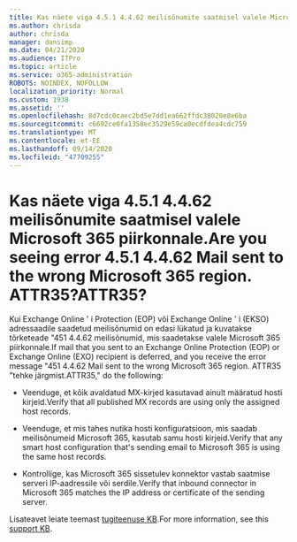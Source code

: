 ```yaml
---
title: Kas näete viga 4.5.1 4.4.62 meilisõnumite saatmisel valele Microsoft 365 piirkonnale. ATTR35?
ms.author: chrisda
author: chrisda
manager: dansimp
ms.date: 04/21/2020
ms.audience: ITPro
ms.topic: article
ms.service: o365-administration
ROBOTS: NOINDEX, NOFOLLOW
localization_priority: Normal
ms.custom: 1938
ms.assetid: ''
ms.openlocfilehash: 8d7cdc0caec2bd5e7dd1ea662ffdc38020e8e6ba
ms.sourcegitcommit: c6692ce0fa1358ec3529e59ca0ecdfdea4cdc759
ms.translationtype: MT
ms.contentlocale: et-EE
ms.lasthandoff: 09/14/2020
ms.locfileid: "47709255"
---
```

# <a name="are-you-seeing-error-451-4462-mail-sent-to-the-wrong-microsoft-365-region-attr35"></a><span data-ttu-id="5b5b3-103">Kas näete viga 4.5.1 4.4.62 meilisõnumite saatmisel valele Microsoft 365 piirkonnale.</span><span class="sxs-lookup"><span data-stu-id="5b5b3-103">Are you seeing error 4.5.1 4.4.62 Mail sent to the wrong Microsoft 365 region.</span></span> <span data-ttu-id="5b5b3-104">ATTR35?</span><span class="sxs-lookup"><span data-stu-id="5b5b3-104">ATTR35?</span></span>

<span data-ttu-id="5b5b3-105">Kui Exchange Online ' i Protection (EOP) või Exchange Online ' i (EKSO) adressaadile saadetud meilisõnumid on edasi lükatud ja kuvatakse tõrketeade "451 4.4.62 meilisõnumid, mis saadetakse valele Microsoft 365 piirkonnale.</span><span class="sxs-lookup"><span data-stu-id="5b5b3-105">If mail that you sent to an Exchange Online Protection (EOP) or Exchange Online (EXO) recipient is deferred, and you receive the error message "451 4.4.62 Mail sent to the wrong Microsoft 365 region.</span></span> <span data-ttu-id="5b5b3-106">ATTR35 "tehke järgmist.</span><span class="sxs-lookup"><span data-stu-id="5b5b3-106">ATTR35," do the following:</span></span>

- <span data-ttu-id="5b5b3-107">Veenduge, et kõik avaldatud MX-kirjed kasutavad ainult määratud hosti kirjeid.</span><span class="sxs-lookup"><span data-stu-id="5b5b3-107">Verify that all published MX records are using only the assigned host records.</span></span>

- <span data-ttu-id="5b5b3-108">Veenduge, et mis tahes nutika hosti konfiguratsioon, mis saadab meilisõnumeid Microsoft 365, kasutab samu hosti kirjeid.</span><span class="sxs-lookup"><span data-stu-id="5b5b3-108">Verify that any smart host configuration that's sending email to Microsoft 365 is using the same host records.</span></span>

- <span data-ttu-id="5b5b3-109">Kontrollige, kas Microsoft 365 sissetulev konnektor vastab saatmise serveri IP-aadressile või serdile.</span><span class="sxs-lookup"><span data-stu-id="5b5b3-109">Verify that inbound connector in Microsoft 365 matches the IP address or certificate of the sending server.</span></span>

<span data-ttu-id="5b5b3-110">Lisateavet leiate teemast [tugiteenuse KB](https://support.microsoft.com/help/4057301/attr35-response-code-when-mail-is-sent-to-eop-exo).</span><span class="sxs-lookup"><span data-stu-id="5b5b3-110">For more information, see this [support KB](https://support.microsoft.com/help/4057301/attr35-response-code-when-mail-is-sent-to-eop-exo).</span></span>
